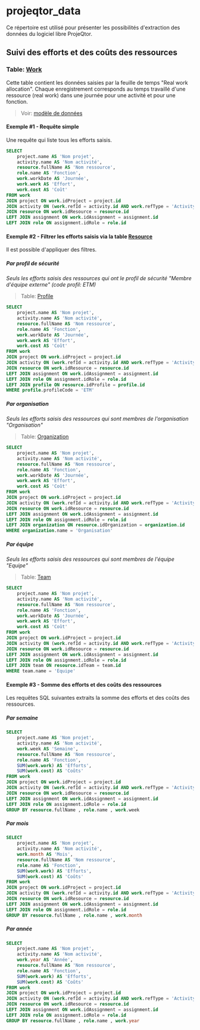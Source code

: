 # projeqtor_data

Ce répertoire est utilisé pour présenter les possibilités d'extraction des données du logiciel libre ProjeQtor.

## Suivi des efforts et des coûts des ressources

### Table: [Work](/table_work.md)

Cette table contient les données saisies par la feuille de temps "Real work allocation". Chaque enregistrement corresponds au temps travaillé d'une ressource (real work) dans une journée pour une activité et pour une fonction.

> Voir: [modèle de données](/md_facette_effort_reel.png)

#### Exemple #1 - Requête simple

Une requête qui liste tous les efforts saisis.

```sql
SELECT 
    project.name AS 'Nom projet',
    activity.name AS 'Nom activité',
    resource.fullName AS 'Nom ressource',
    role.name AS 'Fonction',
    work.workDate AS 'Journée',
    work.work AS 'Effort',
    work.cost AS 'Coût'
FROM work
JOIN project ON work.idProject = project.id
JOIN activity ON (work.refId = activity.id AND work.refType = 'Activity')
JOIN resource ON work.idResource = resource.id
LEFT JOIN assignment ON work.idAssignment = assignment.id
LEFT JOIN role ON assignment.idRole = role.id
```

#### Exemple #2 - Filtrer les efforts saisis via la table [Resource](/table_resource.md)

Il est possible d'appliquer des filtres.

##### Par profil de sécurité

_Seuls les efforts saisis des ressources qui ont le profil de sécurité "Membre d'équipe externe" (code profil: ETM)_

> Table: [Profile](/table_profile.md)

```sql
SELECT 
    project.name AS 'Nom projet',
    activity.name AS 'Nom activité',
    resource.fullName AS 'Nom ressource',
    role.name AS 'Fonction',
    work.workDate AS 'Journée',
    work.work AS 'Effort',
    work.cost AS 'Coût'
FROM work
JOIN project ON work.idProject = project.id
JOIN activity ON (work.refId = activity.id AND work.refType = 'Activity')
JOIN resource ON work.idResource = resource.id
LEFT JOIN assignment ON work.idAssignment = assignment.id
LEFT JOIN role ON assignment.idRole = role.id
LEFT JOIN profile ON resource.idProfile = profile.id
WHERE profile.profileCode = 'ETM'
```

##### Par organisation

_Seuls les efforts saisis des ressources qui sont membres de l'organisation "Organisation"_

> Table: [Organization](/table_organization.md)


```sql
SELECT 
    project.name AS 'Nom projet',
    activity.name AS 'Nom activité',
    resource.fullName AS 'Nom ressource',
    role.name AS 'Fonction',
    work.workDate AS 'Journée',
    work.work AS 'Effort',
    work.cost AS 'Coût'
FROM work
JOIN project ON work.idProject = project.id
JOIN activity ON (work.refId = activity.id AND work.refType = 'Activity')
JOIN resource ON work.idResource = resource.id
LEFT JOIN assignment ON work.idAssignment = assignment.id
LEFT JOIN role ON assignment.idRole = role.id
LEFT JOIN organization ON resource.idOrganization = organization.id
WHERE organization.name = 'Organisation'
```

##### Par équipe

_Seuls les efforts saisis des ressources qui sont membres de l'équipe "Equipe"_

> Table: [Team](/table_team.md)

```sql
SELECT 
    project.name AS 'Nom projet',
    activity.name AS 'Nom activité',
    resource.fullName AS 'Nom ressource',
    role.name AS 'Fonction',
    work.workDate AS 'Journée',
    work.work AS 'Effort',
    work.cost AS 'Coût'
FROM work
JOIN project ON work.idProject = project.id
JOIN activity ON (work.refId = activity.id AND work.refType = 'Activity')
JOIN resource ON work.idResource = resource.id
LEFT JOIN assignment ON work.idAssignment = assignment.id
LEFT JOIN role ON assignment.idRole = role.id
LEFT JOIN team ON resource.idTeam = team.id
WHERE team.name = 'Equipe'
```


#### Exemple #3 - Somme des efforts et des coûts des ressources 

Les requêtes SQL suivantes extraits la somme des efforts et des coûts des ressources.

##### Par semaine

```sql
SELECT 
    project.name AS 'Nom projet',
    activity.name AS 'Nom activité',
    work.week AS 'Semaine',
    resource.fullName AS 'Nom ressource',
    role.name AS 'Fonction',
    SUM(work.work) AS 'Efforts',
    SUM(work.cost) AS 'Coûts'
FROM work
JOIN project ON work.idProject = project.id
JOIN activity ON (work.refId = activity.id AND work.refType = 'Activity')
JOIN resource ON work.idResource = resource.id
LEFT JOIN assignment ON work.idAssignment = assignment.id
LEFT JOIN role ON assignment.idRole = role.id
GROUP BY resource.fullName , role.name , work.week
```

##### Par mois

```sql
SELECT 
    project.name AS 'Nom projet',
    activity.name AS 'Nom activité',
    work.month AS 'Mois',
    resource.fullName AS 'Nom ressource',
    role.name AS 'Fonction',
    SUM(work.work) AS 'Efforts',
    SUM(work.cost) AS 'Coûts'
FROM work
JOIN project ON work.idProject = project.id
JOIN activity ON (work.refId = activity.id AND work.refType = 'Activity')
JOIN resource ON work.idResource = resource.id
LEFT JOIN assignment ON work.idAssignment = assignment.id
LEFT JOIN role ON assignment.idRole = role.id
GROUP BY resource.fullName , role.name , work.month
```

##### Par année

```sql
SELECT 
    project.name AS 'Nom projet',
    activity.name AS 'Nom activité',
    work.year AS 'Année',
    resource.fullName AS 'Nom ressource',
    role.name AS 'Fonction',
    SUM(work.work) AS 'Efforts',
    SUM(work.cost) AS 'Coûts'
FROM work
JOIN project ON work.idProject = project.id
JOIN activity ON (work.refId = activity.id AND work.refType = 'Activity')
JOIN resource ON work.idResource = resource.id
LEFT JOIN assignment ON work.idAssignment = assignment.id
LEFT JOIN role ON assignment.idRole = role.id
GROUP BY resource.fullName , role.name , work.year
```

